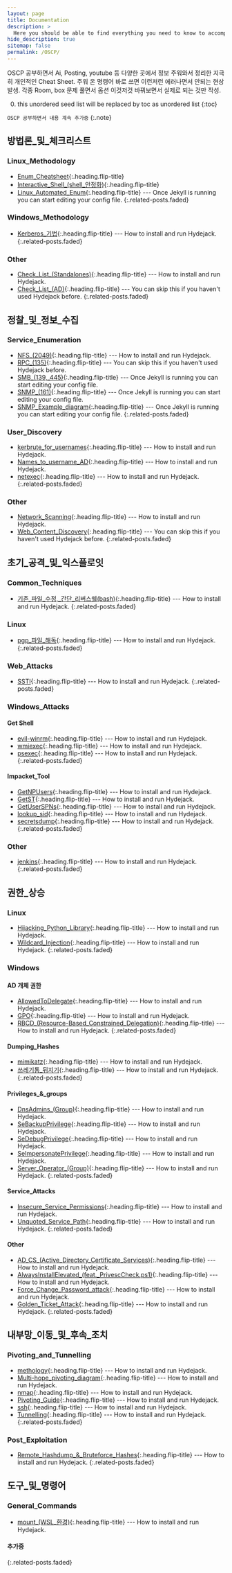 ```yaml
---
layout: page
title: Documentation
description: >
  Here you should be able to find everything you need to know to accomplish the most common tasks when blogging with Hydejack.
hide_description: true
sitemap: false
permalink: /OSCP/
---
```


OSCP 공부하면서 Ai, Posting, youtube 등 다양한 곳에서 정보 주워와서 정리한 지극히 개인적인 Cheat Sheet.
주워 온 명령어 바로 쓰면 이런저런 에러나면서 안되는 현상 발생.
각종 Room, box 문제 풀면서 옵션 이것저것 바꿔보면서 실제로 되는 것만 작성.


0. this unordered seed list will be replaced by toc as unordered list
{:toc}

`OSCP 공부하면서 내용 계속 추가중`
{:.note}



## 방법론_및_체크리스트
### Linux_Methodology
* [Enum_Cheatsheet]{:.heading.flip-title}
* [Interactive_Shell_(shell_안정화)]{:.heading.flip-title}
* [Linux_Automated_Enum]{:.heading.flip-title} --- Once Jekyll is running you can start editing your config file.
{:.related-posts.faded}

### Windows_Methodology
* [Kerberos_기법]{:.heading.flip-title} --- How to install and run Hydejack.
{:.related-posts.faded}

### Other
* [Check_List_(Standalones)]{:.heading.flip-title} --- How to install and run Hydejack.
* [Check_List_(AD)]{:.heading.flip-title} --- You can skip this if you haven't used Hydejack before.
{:.related-posts.faded}


## 정찰_및_정보_수집
### Service_Enumeration
* [NFS_(2049)]{:.heading.flip-title} --- How to install and run Hydejack.
* [RPC_(135)]{:.heading.flip-title} --- You can skip this if you haven't used Hydejack before.
* [SMB_(139,_445)]{:.heading.flip-title} --- Once Jekyll is running you can start editing your config file.
* [SNMP_(161)]{:.heading.flip-title} --- Once Jekyll is running you can start editing your config file.
* [SNMP_Example_diagram]{:.heading.flip-title} --- Once Jekyll is running you can start editing your config file.
{:.related-posts.faded}

### User_Discovery
* [kerbrute_for_usernames]{:.heading.flip-title} --- How to install and run Hydejack.
* [Names_to_username_AD]{:.heading.flip-title} --- How to install and run Hydejack.
* [netexec]{:.heading.flip-title} --- How to install and run Hydejack.
{:.related-posts.faded}

### Other
* [Network_Scanning]{:.heading.flip-title} --- How to install and run Hydejack.
* [Web_Content_Discovery]{:.heading.flip-title} --- You can skip this if you haven't used Hydejack before.
{:.related-posts.faded}


## 초기_공격_및_익스플로잇
### Common_Techniques
* [기존_파일_수정,_간단_리버스쉘(bash)]{:.heading.flip-title} --- How to install and run Hydejack.
{:.related-posts.faded}

### Linux
* [pgp_파일_해독]{:.heading.flip-title} --- How to install and run Hydejack.
{:.related-posts.faded}

### Web_Attacks
* [SSTI]{:.heading.flip-title} --- How to install and run Hydejack.
{:.related-posts.faded}

### Windows_Attacks
#### Get Shell
* [evil-winrm]{:.heading.flip-title} --- How to install and run Hydejack.
* [wmiexec]{:.heading.flip-title} --- How to install and run Hydejack.
* [psexec]{:.heading.flip-title} --- How to install and run Hydejack.
{:.related-posts.faded}

#### Impacket_Tool
* [GetNPUsers]{:.heading.flip-title} --- How to install and run Hydejack.
* [GetST]{:.heading.flip-title} --- How to install and run Hydejack.
* [GetUserSPNs]{:.heading.flip-title} --- How to install and run Hydejack.
* [lookup_sid]{:.heading.flip-title} --- How to install and run Hydejack.
* [secretsdump]{:.heading.flip-title} --- How to install and run Hydejack.
{:.related-posts.faded}

### Other
* [jenkins]{:.heading.flip-title} --- How to install and run Hydejack.
{:.related-posts.faded}

## 권한_상승
### Linux
* [Hijacking_Python_Library]{:.heading.flip-title} --- How to install and run Hydejack.
* [Wildcard_Injection]{:.heading.flip-title} --- How to install and run Hydejack.
{:.related-posts.faded}

### Windows
#### AD 개체 권한
* [AllowedToDelegate]{:.heading.flip-title} --- How to install and run Hydejack.
* [GPO]{:.heading.flip-title} --- How to install and run Hydejack.
* [RBCD_(Resource-Based_Constrained_Delegation)]{:.heading.flip-title} --- How to install and run Hydejack.
{:.related-posts.faded}

#### Dumping_Hashes
* [mimikatz]{:.heading.flip-title} --- How to install and run Hydejack.
* [쓰레기통_뒤지기]{:.heading.flip-title} --- How to install and run Hydejack.
{:.related-posts.faded}

#### Privileges_&_groups
* [DnsAdmins_(Group)]{:.heading.flip-title} --- How to install and run Hydejack.
* [SeBackupPrivilege]{:.heading.flip-title} --- How to install and run Hydejack.
* [SeDebugPrivilege]{:.heading.flip-title} --- How to install and run Hydejack.
* [SeImpersonatePrivilege]{:.heading.flip-title} --- How to install and run Hydejack.
* [Server_Operator_(Group)]{:.heading.flip-title} --- How to install and run Hydejack.
{:.related-posts.faded}

#### Service_Attacks
* [Insecure_Service_Permissions]{:.heading.flip-title} --- How to install and run Hydejack.
* [Unquoted_Service_Path]{:.heading.flip-title} --- How to install and run Hydejack.
{:.related-posts.faded}

#### Other
* [AD_CS_(Active_Directory_Certificate_Services)]{:.heading.flip-title} --- How to install and run Hydejack.
* [AlwaysInstallElevated_(feat._PrivescCheck.ps1)]{:.heading.flip-title} --- How to install and run Hydejack.
* [Force_Change_Password_attack]{:.heading.flip-title} --- How to install and run Hydejack.
* [Golden_Ticket_Attack]{:.heading.flip-title} --- How to install and run Hydejack.
{:.related-posts.faded}


## 내부망_이동_및_후속_조치
### Pivoting_and_Tunnelling
* [methology]{:.heading.flip-title} --- How to install and run Hydejack.
* [Multi-hope_pivoting_diagram]{:.heading.flip-title} --- How to install and run Hydejack.
* [nmap]{:.heading.flip-title} --- How to install and run Hydejack.
* [Pivoting_Guide]{:.heading.flip-title} --- How to install and run Hydejack.
* [ssh]{:.heading.flip-title} --- How to install and run Hydejack.
* [Tunnelling]{:.heading.flip-title} --- How to install and run Hydejack.
{:.related-posts.faded}


### Post_Exploitation
* [Remote_Hashdump_&_Bruteforce_Hashes]{:.heading.flip-title} --- How to install and run Hydejack.
{:.related-posts.faded}


## 도구_및_명령어
### General_Commands
* [mount_(WSL_환경)]{:.heading.flip-title} --- How to install and run Hydejack.
#### 추가중
{:.related-posts.faded}









[Enum_Cheatsheet]: /00_방법론_및_체크리스트/Linux_Methodology/Enum_Cheatsheet.md
[Interactive_Shell_(shell_안정화)]: /00_방법론_및_체크리스트/Linux_Methodology/Interactive_Shell_(shell_안정화).md
[Linux_Automated_Enum]: /00_방법론_및_체크리스트/Linux_Methodology/Linux_Automated_Enum.md

[Kerberos_기법]: /00_방법론_및_체크리스트/Windows_Methodology/Kerberos_기법.md

[Check_List_(Standalones)]: /00_방법론_및_체크리스트/Check_List_(Standalones).md
[Check_List_(AD)]: /00_방법론_및_체크리스트/Check_List_(AD).md

[NFS_(2049)]: /01_정찰_및_정보_수집/Service_Enumeration/NFS_(2049).md
[RPC_(135)]: /01_정찰_및_정보_수집/Service_Enumeration/RPC_(135).md
[SMB_(139,_445)]: /01_정찰_및_정보_수집/Service_Enumeration/SMB_(139,_445).md
[SNMP_(161)]: /01_정찰_및_정보_수집/Service_Enumeration/SNMP_(161).md
[SNMP_Example_diagram]: /01_정찰_및_정보_수집/Service_Enumeration/SNMP_Example_diagram.md

[kerbrute_for_usernames]: /01_정찰_및_정보_수집/User_Discovery/kerbrute_for_usernames.md
[Names_to_username_AD]: /01_정찰_및_정보_수집/User_Discovery/Names_to_username_AD.md
[netexec]: /01_정찰_및_정보_수집/User_Discovery/netexec.md

[Network_Scanning]: /01_정찰_및_정보_수집/Network_Scanning.md
[Web_Content_Discovery]: /01_정찰_및_정보_수집/Web_Content_Discovery.md

[기존_파일_수정,_간단_리버스쉘(bash)]: /02_초기_공격_및_익스플로잇/Common_Techniques/기존_파일_수정,_간단_리버스쉘(bash).md

[pgp_파일_해독]: /02_초기_공격_및_익스플로잇/Linux/pgp_파일_해독.md

[SSTI]: /02_초기_공격_및_익스플로잇/Web_Attacks/SSTI.md

[evil-winrm]: /02_초기_공격_및_익스플로잇/Windows_Attacks/Get_Shell/evil-winrm.md

[GetNPUsers]: /02_초기_공격_및_익스플로잇/Windows_Attacks/Impacket_Tool/GetNPUsers.md
[GetST]: /02_초기_공격_및_익스플로잇/Windows_Attacks/Impacket_Tool/GetST.md
[GetUserSPNs]: /02_초기_공격_및_익스플로잇/Windows_Attacks/Impacket_Tool/GetUserSPNs.md
[lookup_sid]: /02_초기_공격_및_익스플로잇/Windows_Attacks/Impacket_Tool/lookup_sid.md
[psexec]: /02_초기_공격_및_익스플로잇/Windows_Attacks/Impacket_Tool/psexec.md
[secretsdump]: /02_초기_공격_및_익스플로잇/Windows_Attacks/Impacket_Tool/secretsdump.md
[wmiexec]: /02_초기_공격_및_익스플로잇/Windows_Attacks/Impacket_Tool/wmiexec.md

[jenkins]: /02_초기_공격_및_익스플로잇/jenkins.md

[Hijacking_Python_Library]: /03_권한_상승/Linux/Hijacking_Python_Library.md
[Wildcard_Injection]: /03_권한_상승/Linux/Wildcard_Injection.md

[AllowedToDelegate]: /03_권한_상승/Windows/AD_개체_권한/AllowedToDelegate.md
[GPO]: /03_권한_상승/Windows/AD_개체_권한/GPO.md
[RBCD_(Resource-Based_Constrained_Delegation)]: /03_권한_상승/Windows/AD_개체_권한/RBCD_(Resource-Based_Constrained_Delegation).md

[mimikatz]: /03_권한_상승/Windows/Dumping_Hashes/mimikatz.md
[쓰레기통_뒤지기]: /03_권한_상승/Windows/Dumping_Hashes/쓰레기통_뒤지기.md

[DnsAdmins_(Group)]: /03_권한_상승/Windows/Privileges_&_groups/DnsAdmins_(Group).md
[SeBackupPrivilege]: /03_권한_상승/Windows/Privileges_&_groups/SeBackupPrivilege.md
[SeDebugPrivilege]: /03_권한_상승/Windows/Privileges_&_groups/SeDebugPrivilege.md
[SeImpersonatePrivilege]: /03_권한_상승/Windows/Privileges_&_groups/SeImpersonatePrivilege.md
[Server_Operator_(Group)]: /03_권한_상승/Windows/Privileges_&_groups/Server_Operator_(Group).md

[Insecure_Service_Permissions]: /03_권한_상승/Windows/Service_Attacks/Insecure_Service_Permissions.md
[Unquoted_Service_Path]: /03_권한_상승/Windows/Service_Attacks/Unquoted_Service_Path.md

[AD_CS_(Active_Directory_Certificate_Services)]: /03_권한_상승/Windows/AD_CS_(Active_Directory_Certificate_Services).md
[AlwaysInstallElevated_(feat._PrivescCheck.ps1)]: /03_권한_상승/Windows/AlwaysInstallElevated_(feat._PrivescCheck.ps1).md
[Force_Change_Password_attack]: /03_권한_상승/Windows/Force_Change_Password_attack.md
[Golden_Ticket_Attack]: /03_권한_상승/Windows/Golden_Ticket_Attack.md

[methology]: /04_내부망_이동_및_후속_조치/Pivoting_and_Tunnelling/methology.md
[Multi-hope_pivoting_diagram]: /04_내부망_이동_및_후속_조치/Pivoting_and_Tunnelling/Multi-hope_pivoting_diagram.md
[nmap]: /04_내부망_이동_및_후속_조치/Pivoting_and_Tunnelling/nmap.md
[Pivoting_Guide]: /04_내부망_이동_및_후속_조치/Pivoting_and_Tunnelling/Pivoting_Guide.md
[ssh]: /04_내부망_이동_및_후속_조치/Pivoting_and_Tunnelling/ssh.md
[Tunnelling]: /04_내부망_이동_및_후속_조치/Pivoting_and_Tunnelling/Tunnelling.md

[Remote_Hashdump_&_Bruteforce_Hashes]: /04_내부망_이동_및_후속_조치/Post_Exploitation/Remote_Hashdump_&_Bruteforce_Hashes.md


[mount_(WSL_환경)]: /99_도구_및_명령어/General_Commands/mount_(WSL_환경).md



[LICENSE]: ../LICENSE.md
[NOTICE]: ../NOTICE.md
[CHANGELOG]: ../CHANGELOG.md
